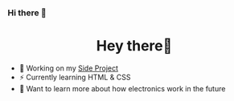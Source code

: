 ### Hi there 👋

<!--
**CaptainMentallic/CaptainMentallic** is a ✨ _special_ ✨ repository because its `README.md` (this file) appears on your GitHub profile.

Here are some ideas to get you started:

- 🔭 I’m currently working on ...
- 🌱 I’m currently learning ...
- 👯 I’m looking to collaborate on ...
- 🤔 I’m looking for help with ...
- 💬 Ask me about ...
- 📫 How to reach me: ...
- 😄 Pronouns: ...
- ⚡ Fun fact: ...
-->

<h1 align='center'>Hey there👋</h1>

- 🔭 Working on my <a href="[https:www.google.com](https://captainmentallic.github.io)" target="blank">Side Project</a>
- ⚡ Currently learning HTML & CSS
- 🤔 Want to learn more about how electronics work in the future
